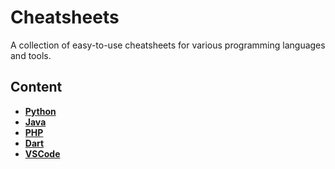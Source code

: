 # Cheatsheets
A collection of easy-to-use cheatsheets for various programming languages and tools.

## Content
  - [__Python__]()
  - [__Java__]()
  - [__PHP__]()
  - [__Dart__]()
  - [__VSCode__]()
